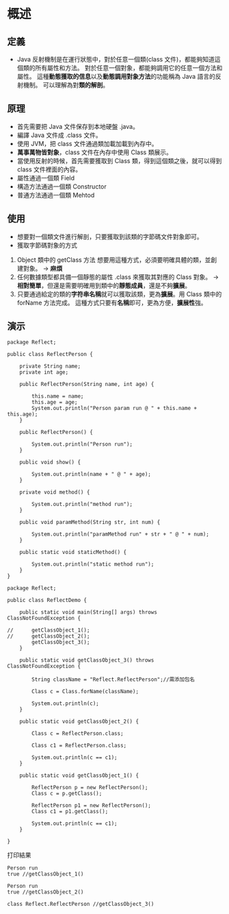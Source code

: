 # 概述

## 定義
- Java 反射機制是在運行狀態中，對於任意一個類(class 文件)，都能夠知道這個類的所有屬性和方法。
對於任意一個對象，都能夠調用它的任意一個方法和屬性。
這種**動態獲取的信息**以及**動態調用對象方法**的功能稱為 Java 語言的反射機制。
可以理解為對**類的解剖**。

## 原理
- 首先需要把 Java 文件保存到本地硬盤 .java。
- 編譯 Java 文件成 .class 文件。
- 使用 JVM，把 class 文件通過類加載加載到內存中。
- **萬事萬物皆對象**，class 文件在內存中使用 Class 類展示。
- 當使用反射的時候，首先需要獲取到 Class 類，得到這個類之後，就可以得到 class 文件裡面的內容。
- 屬性通過一個類 Field
- 構造方法通過一個類 Constructor
- 普通方法通過一個類 Mehtod

## 使用
- 想要對一個類文件進行解剖，只要獲取到該類的字節碼文件對象即可。
- 獲取字節碼對象的方式
1. Object 類中的 getClass 方法
   想要用這種方式，必須要明確具體的類，並創建對象。 -> **麻煩**
2. 任何數據類型都具備一個靜態的屬性 .class 來獲取其對應的 Class 對象。 -> **相對簡單**，但還是需要明確用到類中的**靜態成員**，還是不夠**擴展**。
3. 只要通過給定的類的**字符串名稱**就可以獲取該類，更為**擴展**。用 Class 類中的 forName 方法完成。
   這種方式只要有**名稱**即可，更為方便，**擴展性**強。

## 演示
```
package Reflect;

public class ReflectPerson {
	
	private String name;
	private int age;
	
	public ReflectPerson(String name, int age) {
		
		this.name = name;
		this.age = age;
		System.out.println("Person param run @ " + this.name + this.age);
	}
	
	public ReflectPerson() {
		
		System.out.println("Person run");
	}
	
	public void show() {
		
		System.out.println(name + " @ " + age);
	}
	
	private void method() {
		
		System.out.println("method run");
	}
	
	public void paramMethod(String str, int num) {
		
		System.out.println("paramMethod run" + str + " @ " + num);
	}
	
	public static void staticMethod() {
		
		System.out.println("static method run");
	}
}

package Reflect;

public class ReflectDemo {

	public static void main(String[] args) throws ClassNotFoundException {

//		getClassObject_1();
//		getClassObject_2();
		getClassObject_3();
	}
	
	public static void getClassObject_3() throws ClassNotFoundException {

		String className = "Reflect.ReflectPerson";//需添加包名
		
		Class c = Class.forName(className);
		
		System.out.println(c);
	}

	public static void getClassObject_2() {
		
		Class c = ReflectPerson.class;
		
		Class c1 = ReflectPerson.class;
		
		System.out.println(c == c1);
	}

	public static void getClassObject_1() {
		
		ReflectPerson p = new ReflectPerson();
		Class c = p.getClass();
		
		ReflectPerson p1 = new ReflectPerson();
		Class c1 = p1.getClass();
		
		System.out.println(c == c1);
	}

}
```
打印結果
```
Person run 
true //getClassObject_1()

Person run
true //getClassObject_2()

class Reflect.ReflectPerson //getClassObject_3()
```
